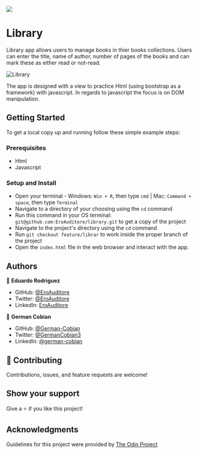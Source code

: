 ![](https://img.shields.io/badge/Microverse-blueviolet)

# Library

Library app allows users to manage books in thier books collections. Users can enter the title, name of author, number of pages of the books and can mark these as either read or not-read.

![Library](https://user-images.githubusercontent.com/68709712/123011091-a56d4180-d374-11eb-8b2d-6fb8902b5a42.png)

The app is designed with a view to practice Html (using bootstrap as a framework) with javascript. In regards to javascript the focus is on DOM manipulation.


## Getting Started

To get a local copy up and running follow these simple example steps:


### Prerequisites

* Html
* Javascript


### Setup and Install

* Open your terminal - Windows: `Win + R`, then type `cmd` | Mac: `Command + space`, then type `Terminal`
* Navigate to a directory of your choosing using the `cd` command
* Run this command in your OS terminal: `git@github.com:EroAuditore/library.git` to get a copy of the project
* Navigate to the project's directory using the `cd` command
* Run `git checkout feature/librar` to work inside the proper branch of the project
* Open the `index.html` file in the web browser and interact with the app.



## Authors

👤 **Eduardo Rodriguez**

* GitHub: [@EroAuditore](https://github.com/EroAuditore)
* Twitter: [@EroAuditore](https://twitter.com/EroAuditore)
* LinkedIn: [EroAuditore](https://www.linkedin.com/in/EroAuditore/)

👤 **German Cobian**

* GitHub: [@German-Cobian](https://github.com/German-Cobian)
* Twitter: [@GermanCobian3](https://twitter.com/GermanCobian3)
* LinkedIn: [@german-cobian](https://www.linkedin.com/in/german-cobian/)


## 🤝 Contributing

Contributions, issues, and feature requests are welcome!


## Show your support

Give a ⭐️ if you like this project!


## Acknowledgments

Guidelines for this project were provided by [The Odin Project](https://www.theodinproject.com/paths/full-stack-ruby-on-rails/courses/javascript/lessons/library)